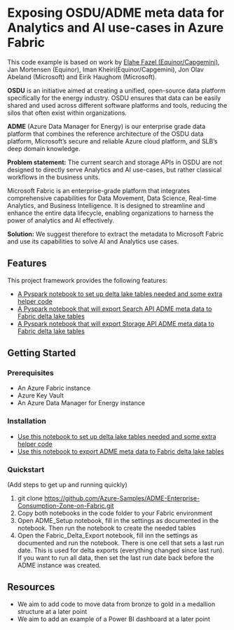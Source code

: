 # Exposing OSDU/ADME meta data for Analytics and AI use-cases in Azure Fabric

This code example is based on work by [Elahe Fazel (Equinor/Capgemini)](https://github.com/elahefa), Jan Mortensen (Equinor), Iman Kheiri(Equinor/Capgemini), Jon Olav Abeland (Microsoft) and Eirik Haughom (Microsoft).

**OSDU** is an initiative aimed at creating a unified, open-source data platform specifically for the energy industry. OSDU ensures that data can be easily shared and used across different software platforms and tools, reducing the silos that often exist within organizations. 

**ADME** (Azure Data Manager for Energy) is our enterprise grade data platform that combines the reference architecture of the OSDU data platform, Microsoft’s secure and reliable Azure cloud platform, and SLB’s deep domain knowledge.

**Problem statement:** The current search and storage APIs in OSDU are not designed to directly serve Analytics and AI use-cases, but rather classical workflows in the business units.

Microsoft Fabric is an enterprise-grade platform that integrates comprehensive capabilities for Data Movement, Data Science, Real-time Analytics, and Business Intelligence. It is designed to streamline and enhance the entire data lifecycle, enabling organizations to harness the power of analytics and AI effectively.

**Solution:** We suggest therefore to extract the metadata to Microsoft Fabric and use its capabilities to solve AI and Analytics use cases.

## Features

This project framework provides the following features:

* [A Pyspark notebook to set up delta lake tables needed and some extra helper code](/code/ADME_Setup.ipynb)
* [A Pyspark notebook that will export Search API ADME meta data to Fabric delta lake tables](/code/Fabric_Delta_Export.ipynb)
* [A Pyspark notebook that will export Storage API ADME meta data to Fabric delta lake tables](/code/Storage_API_Export.ipynb)


## Getting Started

### Prerequisites

- An Azure Fabric instance
- Azure Key Vault
- An Azure Data Manager for Energy instance 


### Installation

- [Use this notebook to set up delta lake tables needed and some extra helper code](/code/ADME_Setup.ipynb)
- [Use this notebook to export ADME meta data to Fabric delta lake tables](/code/Fabric_Delta_Export.ipynb)


### Quickstart
(Add steps to get up and running quickly)

1. git clone https://github.com/Azure-Samples/ADME-Enterprise-Consumption-Zone-on-Fabric.git
2. Copy both notebooks in the code folder to your Fabric environment
3. Open ADME_Setup notebook, fill in the settings as documented in the notebook. Then run the notebook to create the needed tables
4. Open the Fabric_Delta_Export notebook, fill inn the settings as documented and run the notebook. There is one cell that sets a last run date. This is used for delta exports (everything changed since last run). If you want to run all data, then set the last run date back before the ADME instance was created.


## Resources

- We aim to add code to move data from bronze to gold in a medallion structure at a later point
- We aim to add an example of a Power BI dashboard at a later point
